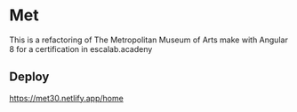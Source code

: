 #  Met

This is a refactoring of The Metropolitan Museum of Arts make with Angular 8 for a certification in escalab.acadeny

## Deploy

https://met30.netlify.app/home
